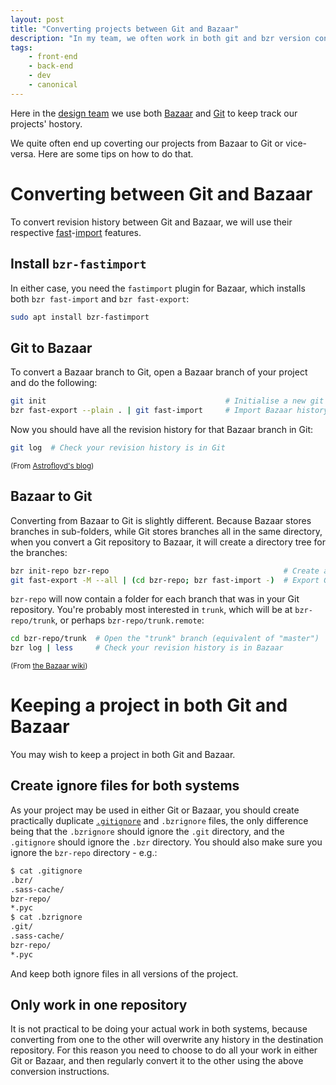 ```yaml
---
layout: post
title: "Converting projects between Git and Bazaar"
description: "In my team, we often work in both git and bzr version control systems. This is a little guide about managing both together."
tags:
    - front-end
    - back-end
    - dev
    - canonical
---
```


Here in the [design team](http://design.canonical.com/team/) we use both [Bazaar](http://en.wikipedia.org/wiki/GNU_Bazaar) and [Git](http://git-scm.com/) to keep track our projects' hostory.

We quite often end up coverting our projects from Bazaar to Git or vice-versa. Here are some tips on how to do that.

Converting between Git and Bazaar
===

To convert revision history between Git and Bazaar, we will use their respective [fast](http://wiki.bazaar.canonical.com/BzrFastImport)-[import](https://www.kernel.org/pub/software/scm/git/docs/git-fast-import.html) features.

Install `bzr-fastimport`
---

In either case, you need the `fastimport` plugin for Bazaar, which installs both `bzr fast-import` and `bzr fast-export`:

``` bash
sudo apt install bzr-fastimport
```

Git to Bazaar
---

To convert a Bazaar branch to Git, open a Bazaar branch of your project and do the following:

``` bash
git init                                        # Initialise a new git repo
bzr fast-export --plain . | git fast-import     # Import Bazaar history into Git
```

Now you should have all the revision history for that Bazaar branch in Git:

``` bash
git log  # Check your revision history is in Git
```

<small>(From [Astrofloyd's blog](http://astrofloyd.wordpress.com/2012/09/06/convert-bzr-to-git/))</small>

Bazaar to Git
---

Converting from Bazaar to Git is slightly different. Because Bazaar stores branches in sub-folders, while Git stores branches all in the same directory, when you convert a Git repository to Bazaar, it will create a directory tree for the branches:

``` bash
bzr init-repo bzr-repo                                       # Create a new Bazaar repository tree
git fast-export -M --all | (cd bzr-repo; bzr fast-import -)  # Export Git history into Bazaar
```

`bzr-repo` will now contain a folder for each branch that was in your Git repository. You're probably most interested in `trunk`, which will be at `bzr-repo/trunk`, or perhaps `bzr-repo/trunk.remote`:

``` bash
cd bzr-repo/trunk  # Open the "trunk" branch (equivalent of "master")
bzr log | less     # Check your revision history is in Bazaar
```

<small>(From [the Bazaar wiki](http://wiki.bazaar.canonical.com/Scenarios/ConvertFromGit))</small>

Keeping a project in both Git and Bazaar
===

You may wish to keep a project in both Git and Bazaar.

Create ignore files for both systems
---

As your project may be used in either Git or Bazaar, you should create practically duplicate [`.gitignore`](https://help.github.com/articles/ignoring-files) and `.bzrignore` files, the only difference being that the `.bzrignore` should ignore the `.git` directory, and the `.gitignore` should ignore the `.bzr` directory. You should also make sure you ignore the `bzr-repo` directory - e.g.:

``` bash
$ cat .gitignore
.bzr/
.sass-cache/
bzr-repo/
*.pyc
$ cat .bzrignore
.git/
.sass-cache/
bzr-repo/
*.pyc
```

And keep both ignore files in all versions of the project.

Only work in one repository
---

It is not practical to be doing your actual work in both systems, because converting from one to the other will overwrite any history in the destination repository. For this reason you need to choose to do all your work in either Git or Bazaar, and then regularly convert it to the other using the above conversion instructions.

